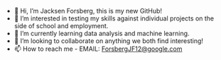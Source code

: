 - 👋 Hi, I’m Jacksen Forsberg, this is my new GitHub!
- 👀 I’m interested in testing my skills against individual projects on the side of school and employment.
- 🌱 I’m currently learning data analysis and machine learning.
- 💞️ I’m looking to collaborate on anything we both find interesting!
- 📫 How to reach me - EMAIL: ForsbergJF12@google.com

<!---
ForsbergJF12/ForsbergJF12 is a ✨ special ✨ repository because its `README.md` (this file) appears on your GitHub profile.
You can click the Preview link to take a look at your changes.
--->
